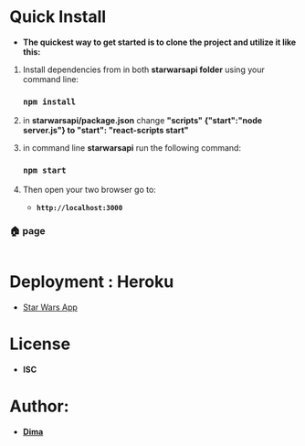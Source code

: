 # Quick Install

- **The quickest way to get started is to clone the project and utilize it like this:**

1. Install dependencies from in both **starwarsapi folder** using your command line:

    ### `npm install` 
    
      
2. in  **starwarsapi/package.json** change **"scripts" {"start":"node server.js"} to "start": "react-scripts start"**
   
     
3. in command line **starwarsapi** run the following command:

   ### `npm start`
      
4. Then open your two browser go to:

    - **`http://localhost:3000`** 
      
### :house: page 


<p align="center">
  <img src=""/></p>
                                                                                                                               
                                                                                                                              

# Deployment : Heroku

- [Star Wars App](https://starwars-13.herokuapp.com/)


# License

   - **ISC**
   
# Author:
- **[Dima](https://github.com/Dima-Kaddah)**






